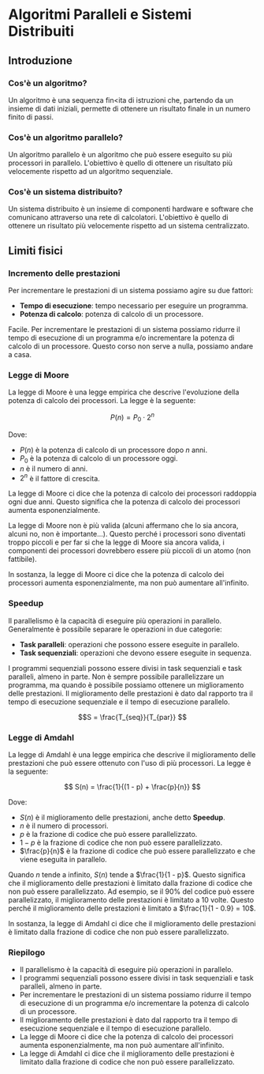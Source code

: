 # Algoritmi Paralleli e Sistemi Distribuiti

## Introduzione

### Cos'è un algoritmo?

Un algoritmo è una sequenza fin<ita di istruzioni che, partendo da un insieme di dati iniziali, permette di ottenere un risultato finale in un numero finito di passi.

### Cos'è un algoritmo parallelo?

Un algoritmo parallelo è un algoritmo che può essere eseguito su più processori in parallelo. L'obiettivo è quello di ottenere un risultato più velocemente rispetto ad un algoritmo sequenziale.

### Cos'è un sistema distribuito?

Un sistema distribuito è un insieme di componenti hardware e software che comunicano attraverso una rete di calcolatori. L'obiettivo è quello di ottenere un risultato più velocemente rispetto ad un sistema centralizzato.

## Limiti fisici

### Incremento delle prestazioni

Per incrementare le prestazioni di un sistema possiamo agire su due fattori:

- **Tempo di esecuzione**: tempo necessario per eseguire un programma.
- **Potenza di calcolo**: potenza di calcolo di un processore.

Facile. Per incrementare le prestazioni di un sistema possiamo ridurre il tempo di esecuzione di un programma e/o incrementare la potenza di calcolo di un processore. Questo corso non serve a nulla, possiamo andare a casa.

### Legge di Moore

La legge di Moore è una legge empirica che descrive l'evoluzione della potenza di calcolo dei processori. La legge è la seguente:

$$ P(n) = P_0 \cdot 2^n $$

Dove:

- $P(n)$ è la potenza di calcolo di un processore dopo $n$ anni.
- $P_0$ è la potenza di calcolo di un processore oggi.
- $n$ è il numero di anni.
- $2^n$ è il fattore di crescita.

La legge di Moore ci dice che la potenza di calcolo dei processori raddoppia ogni due anni. Questo significa che la potenza di calcolo dei processori aumenta esponenzialmente.

La legge di Moore non è più valida (alcuni affermano che lo sia ancora, alcuni no, non è importante...). Questo perché i processori sono diventati troppo piccoli e per far si che la legge di Moore sia ancora valida, i componenti dei processori dovrebbero essere più piccoli di un atomo (non fattibile).

In sostanza, la legge di Moore ci dice che la potenza di calcolo dei processori aumenta esponenzialmente, ma non può aumentare all'infinito.

### Speedup

Il parallelismo è la capacità di eseguire più operazioni in parallelo. Generalmente è possibile separare le operazioni in due categorie:

- **Task paralleli**: operazioni che possono essere eseguite in parallelo.
- **Task sequenziali**: operazioni che devono essere eseguite in sequenza.

I programmi sequenziali possono essere divisi in task sequenziali e task paralleli, almeno in parte. Non è sempre possibile parallelizzare un programma, ma quando è possibile possiamo ottenere un miglioramento delle prestazioni. Il miglioramento delle prestazioni è dato dal rapporto tra il tempo di esecuzione sequenziale e il tempo di esecuzione parallelo.

$$S = \frac{T_{seq}}{T_{par}} $$

### Legge di Amdahl

La legge di Amdahl è una legge empirica che descrive il miglioramento delle prestazioni che può essere ottenuto con l'uso di più processori. La legge è la seguente:

$$ S(n) = \frac{1}{(1 - p) + \frac{p}{n}} $$

Dove:

- $S(n)$ è il miglioramento delle prestazioni, anche detto **Speedup**.
- $n$ è il numero di processori.
- $p$ è la frazione di codice che può essere parallelizzato.
- $1 - p$ è la frazione di codice che non può essere parallelizzato.
- $\frac{p}{n}$ è la frazione di codice che può essere parallelizzato e che viene eseguita in parallelo.

Quando $n$ tende a infinito, $S(n)$ tende a $\frac{1}{1 - p}$. Questo significa che il miglioramento delle prestazioni è limitato dalla frazione di codice che non può essere parallelizzato. Ad esempio, se il 90% del codice può essere parallelizzato, il miglioramento delle prestazioni è limitato a 10 volte. Questo perché il miglioramento delle prestazioni è limitato a $\frac{1}{1 - 0.9} = 10$.

In sostanza, la legge di Amdahl ci dice che il miglioramento delle prestazioni è limitato dalla frazione di codice che non può essere parallelizzato.

### Riepilogo

- Il parallelismo è la capacità di eseguire più operazioni in parallelo.
- I programmi sequenziali possono essere divisi in task sequenziali e task paralleli, almeno in parte.
- Per incrementare le prestazioni di un sistema possiamo ridurre il tempo di esecuzione di un programma e/o incrementare la potenza di calcolo di un processore.
- Il miglioramento delle prestazioni è dato dal rapporto tra il tempo di esecuzione sequenziale e il tempo di esecuzione parallelo.
- La legge di Moore ci dice che la potenza di calcolo dei processori aumenta esponenzialmente, ma non può aumentare all'infinito.
- La legge di Amdahl ci dice che il miglioramento delle prestazioni è limitato dalla frazione di codice che non può essere parallelizzato.
